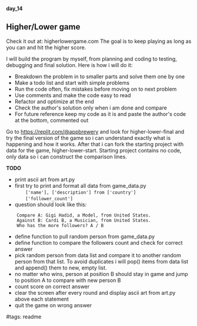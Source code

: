 **day_14**
## Higher/Lower game  
Check it out at: higherlowergame.com
The goal is to keep playing as long as you can and hit the higher score.

I will build the program by myself, from planning and coding to testing,
debugging and final solution. Here is how i will do it: 

- Breakdown the problem in to smaller parts and solve them one by one
- Make a todo list and start with simple problems
- Run the code often, fix mistakes before moving on to next problem
- Use comments and make the code easy to read
- Refactor and optimize at the end
- Check the author's solution only when i am done and compare
- For future reference keep my code as it is and paste the author's
code at the bottom, commented out

Go to https://replit.com/@appbrewery and look for higher-lower-final and try
the final version of the game so i can understand exactly what is happening
and how it works. After that i can fork the starting project with data for
the game, higher-lower-start. Starting project contains no code, only data so
i can construct the comparison lines.

**TODO**
- print ascii art from art.py
- first try to print and format all data from game_data.py  
`    ['name'], ['description'] from ['country']`  
`    ['follower_count']`
- question should look like this:
```
    Compare A: Gigi Hadid, a Model, from United States.
    Against B: Cardi B, a Musician, from United States.
    Who has the more followers? A / B
```
- define function to pull random person from game_data.py
- define function to compare the followers count and check for correct answer
- pick random person from data list and compare it to another random
person from that list. To avoid duplicates i will pop() items from data list
and append() them to new, empty list.
- no matter who wins, person at position B should stay in game and jump to
position A to compare with new person B
- count score on correct answer
- clear the screen after every round and display ascii art from art.py above each statement
- quit the game on wrong answer

#tags: readme